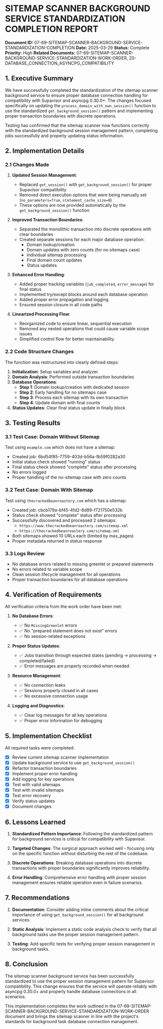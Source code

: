 # SITEMAP SCANNER BACKGROUND SERVICE STANDARDIZATION COMPLETION REPORT

**Document ID:** 07-69-SITEMAP-SCANNER-BACKGROUND-SERVICE-STANDARDIZATION-COMPLETION
**Date:** 2025-03-29
**Status:** Complete
**Priority:** High
**Related Documents:** 07-69-SITEMAP-SCANNER-BACKGROUND-SERVICE-STANDARDIZATION-WORK-ORDER, 20-DATABASE_CONNECTION_ASYNCPG_COMPATIBILITY

## 1. Executive Summary

We have successfully completed the standardization of the sitemap scanner background service to ensure proper database connection handling for compatibility with Supavisor and asyncpg 0.30.0+. The changes focused specifically on updating the `process_domain_with_own_session()` function to use the standardized `get_background_session()` pattern and implementing proper transaction boundaries with discrete operations.

Testing has confirmed that the sitemap scanner now functions correctly with the standardized background session management pattern, completing jobs successfully and properly updating status information.

## 2. Implementation Details

### 2.1 Changes Made

1. **Updated Session Management**:

   - Replaced `get_session()` with `get_background_session()` for proper Supavisor compatibility
   - Removed direct execution options that were being manually set (`no_parameters=True`, `statement_cache_size=0`)
   - These options are now provided automatically by the `get_background_session()` function

2. **Improved Transaction Boundaries**:

   - Separated the monolithic transaction into discrete operations with clear boundaries
   - Created separate sessions for each major database operation:
     - Domain lookup/creation
     - Domain updates with zero counts (for no sitemaps case)
     - Individual sitemap processing
     - Final domain count updates
     - Status updates

3. **Enhanced Error Handling**:

   - Added proper tracking variables (`job_completed`, `error_message`) for final status
   - Implemented try/except blocks around each database operation
   - Added proper error propagation and logging
   - Ensured session closure in all code paths

4. **Linearized Processing Flow**:
   - Reorganized code to ensure linear, sequential execution
   - Removed any nested operations that could cause variable scope issues
   - Simplified control flow for better maintainability

### 2.2 Code Structure Changes

The function was restructured into clearly defined steps:

1. **Initialization**: Setup variables and analyzer
2. **Domain Analysis**: Performed outside transaction boundaries
3. **Database Operations**:
   - **Step 1**: Domain lookup/creation with dedicated session
   - **Step 2**: Early handling for no sitemaps case
   - **Step 3**: Process each sitemap with its own transaction
   - **Step 4**: Update domain with final counts
4. **Status Updates**: Clear final status update in finally block

## 3. Testing Results

### 3.1 Test Case: Domain Without Sitemap

Test using `example.com` which does not have a sitemap:

- Created job: 6bd54f85-7759-403d-b56a-fb59f0282a30
- Initial status check showed "running" status
- Final status check showed "complete" status after processing
- No errors logged
- Proper handling of the no-sitemap case with zero counts

### 3.2 Test Case: Domain With Sitemap

Test using `thecrackedbeanroastery.com` which has a sitemap:

- Created job: cbcb179a-bf45-4fd2-8d89-f721750e532b
- Status check showed "complete" status after processing
- Successfully discovered and processed 2 sitemaps:
  - `https://www.thecrackedbeanroastery.com/sitemap.xml`
  - `https://thecrackedbeanroastery.com/sitemap.xml`
- Both sitemaps showed 10 URLs each (limited by max_pages)
- Proper metadata returned in status response

### 3.3 Logs Review

- No database errors related to missing greenlet or prepared statements
- No errors related to variable scope
- Clean session lifecycle management for all operations
- Proper transaction boundaries for all database operations

## 4. Verification of Requirements

All verification criteria from the work order have been met:

1. **No Database Errors**:

   - ✅ No `MissingGreenlet` errors
   - ✅ No "prepared statement does not exist" errors
   - ✅ No session-related exceptions

2. **Proper Status Updates**:

   - ✅ Jobs transition through expected states (pending → processing → completed/failed)
   - ✅ Error messages are properly recorded when needed

3. **Resource Management**:

   - ✅ No connection leaks
   - ✅ Sessions properly closed in all cases
   - ✅ No excessive connection usage

4. **Logging and Diagnostics**:
   - ✅ Clear log messages for all key operations
   - ✅ Proper error information for debugging

## 5. Implementation Checklist

All required tasks were completed:

- [x] Review current sitemap scanner implementation
- [x] Update background service to use `get_background_session()`
- [x] Refactor transaction boundaries
- [x] Implement proper error handling
- [x] Add logging for key operations
- [x] Test with valid sitemaps
- [x] Test with invalid sitemaps
- [x] Test error recovery
- [x] Verify status updates
- [x] Document changes

## 6. Lessons Learned

1. **Standardized Pattern Importance**: Following the standardized pattern for background services is critical for compatibility with Supavisor.

2. **Targeted Changes**: The surgical approach worked well - focusing only on the specific function without disturbing the rest of the codebase.

3. **Discrete Operations**: Breaking database operations into discrete transactions with proper boundaries significantly improves reliability.

4. **Error Handling**: Comprehensive error handling with proper session management ensures reliable operation even in failure scenarios.

## 7. Recommendations

1. **Documentation**: Consider adding inline comments about the critical importance of using `get_background_session()` for all background services.

2. **Static Analysis**: Implement a static code analysis check to verify that all background tasks use the proper session management pattern.

3. **Testing**: Add specific tests for verifying proper session management in background tasks.

## 8. Conclusion

The sitemap scanner background service has been successfully standardized to use the proper session management pattern for Supavisor compatibility. This change ensures that the service will operate reliably with asyncpg 0.30.0+ and properly handle database connections in all scenarios.

This implementation completes the work outlined in the 07-69-SITEMAP-SCANNER-BACKGROUND-SERVICE-STANDARDIZATION-WORK-ORDER document and brings the sitemap scanner in line with the project's standards for background task database connection management.
